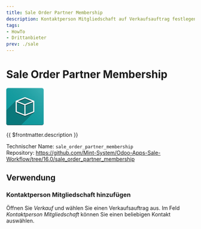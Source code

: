 ```yaml
---
title: Sale Order Partner Membership
description: Kontaktperson Mitgliedschaft auf Verkaufsauftrag festlegen. 
tags:
- HowTo
- Drittanbieter
prev: ./sale
---
```

# Sale Order Partner Membership
![icon_oms_box](attachments/icon_oms_box.png)

{{ $frontmatter.description }}

Technischer Name: `sale_order_partner_membership`\
Repository: <https://github.com/Mint-System/Odoo-Apps-Sale-Workflow/tree/16.0/sale_order_partner_membership>

## Verwendung

### Kontaktperson Mitgliedschaft hinzufügen

Öffnen Sie *Verkauf* und wählen Sie einen Verkaufsauftrag aus. Im Feld *Kontaktperson Mitgliedschaft* können Sie einen beliebigen Kontakt auswählen.
